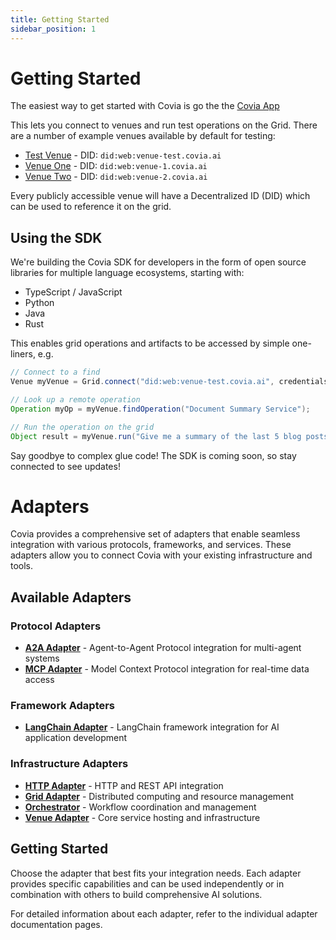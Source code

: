 ```yaml
---
title: Getting Started
sidebar_position: 1
---
```


# Getting Started

The easiest way to get started with Covia is go the the [Covia App](https://app.covia.ai)

This lets you connect to venues and run test operations on the Grid. There are a number of example venues available by default for testing:
- [Test Venue](https://venue-test.covia.ai) - DID: `did:web:venue-test.covia.ai`
- [Venue One](https://venue-1.covia.ai) - DID: `did:web:venue-1.covia.ai`
- [Venue Two](https://venue-1.covia.ai) - DID: `did:web:venue-2.covia.ai`

Every publicly accessible venue will have a Decentralized ID (DID) which can be used to reference it on the grid.

## Using the SDK

We're building the Covia SDK for developers in the form of open source libraries for multiple language ecosystems, starting with:
- TypeScript / JavaScript
- Python
- Java
- Rust

This enables grid operations and artifacts to be accessed by simple one-liners, e.g.

```java
// Connect to a find
Venue myVenue = Grid.connect("did:web:venue-test.covia.ai", credentials);

// Look up a remote operation
Operation myOp = myVenue.findOperation("Document Summary Service");

// Run the operation on the grid
Object result = myVenue.run("Give me a summary of the last 5 blog posts");
```

Say goodbye to complex glue code! The SDK is coming soon, so stay connected to see updates!



# Adapters

Covia provides a comprehensive set of adapters that enable seamless integration with various protocols, frameworks, and services. These adapters allow you to connect Covia with your existing infrastructure and tools.

## Available Adapters

### Protocol Adapters
- **[A2A Adapter](adapters/covia-with-a2a)** - Agent-to-Agent Protocol integration for multi-agent systems
- **[MCP Adapter](adapters/covia-with-mcp)** - Model Context Protocol integration for real-time data access

### Framework Adapters
- **[LangChain Adapter](adapters/langchain-adapter)** - LangChain framework integration for AI application development

### Infrastructure Adapters
- **[HTTP Adapter](adapters/http-adapter)** - HTTP and REST API integration
- **[Grid Adapter](adapters/grid-adapter)** - Distributed computing and resource management
- **[Orchestrator](adapters/orchestrator)** - Workflow coordination and management
- **[Venue Adapter](adapters/venue-adapter)** - Core service hosting and infrastructure

## Getting Started

Choose the adapter that best fits your integration needs. Each adapter provides specific capabilities and can be used independently or in combination with others to build comprehensive AI solutions.

For detailed information about each adapter, refer to the individual adapter documentation pages.
